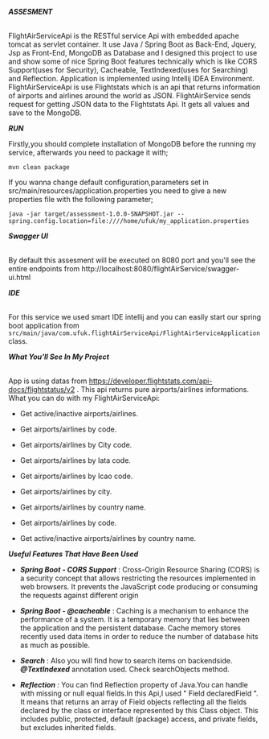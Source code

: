 
***ASSESMENT***

<br/>FlightAirServiceApi is the RESTful service Api with embedded apache tomcat as servlet container. It use Java / Spring Boot as Back-End, Jquery, Jsp as Front-End, MongoDB as Database and I designed this project to use and show some of nice Spring Boot features technically which is like CORS Support(uses for Security), Cacheable, TextIndexed(uses for Searching) and Reflection. Application is implemented using Intellij IDEA Environment. FlightAirServiceApi is use Flightstats which is an api that returns information of airports and airlines around the world as JSON. FlightAirService sends request for getting JSON data to the Flightstats Api. It gets all values and save to the MongoDB.

***RUN***

Firstly,you should complete installation of MongoDB before the running my service, afterwards you need to package it with;

```mvn clean package```


If you wanna change default configuration,parameters set in src/main/resources/application.properties you need to give a new properties file with the following parameter;

```java -jar target/assessment-1.0.0-SNAPSHOT.jar --spring.config.location=file:////home/ufuk/my_application.properties```

***Swagger UI***

<br/>By default this assesment will be executed on 8080 port and you'll see the entire endpoints from http://localhost:8080/flightAirService/swagger-ui.html

***IDE***

<br/>For this service we used smart IDE intellij and you can easily start our spring boot application from ```src/main/java/com.ufuk.flightAirServiceApi/FlightAirServiceApplication``` class.

***What You'll See In My Project***

<br/>App is using datas from https://developer.flightstats.com/api-docs/flightstatus/v2 . This api returns pure airports/airlines informations.
What you can do with my FlightAirServiceApi:

* Get active/inactive airports/airlines.

* Get airports/airlines by code.

* Get airports/airlines by City code.

* Get airports/airlines by Iata code.

* Get airports/airlines by Icao code.

* Get airports/airlines by city.

* Get airports/airlines by country name.

* Get airports/airlines by code.

* Get active/inactive airports/airlines by country name.

***Useful Features That Have Been Used***

* ***Spring Boot - CORS Support*** : Cross-Origin Resource Sharing (CORS) is a security concept that allows restricting the resources implemented in web browsers. It prevents the JavaScript code producing or consuming the requests against different origin 

* ***Spring Boot - @cacheable*** :  Caching is a mechanism to enhance the performance of a system. It is a temporary memory that lies between the application and the persistent database. Cache memory stores recently used data items in order to reduce the number of database hits as much as possible.

* ***Search*** : Also you will find how to search items on backendside. ***@TextIndexed*** annotation used. Check searchObjects method.

* ***Reflection*** : You can find Reflection property of Java.You can handle with missing or null equal fields.In this Api,I used " Field declaredField ". It means that returns an array of Field objects reflecting all the fields declared by the class or interface represented by this Class object. This includes public, protected, default (package) access, and private fields, but excludes inherited fields.

